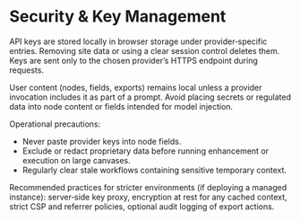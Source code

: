 # Security & Key Management

API keys are stored locally in browser storage under provider‑specific entries. Removing site data or using a clear session control deletes them. Keys are sent only to the chosen provider’s HTTPS endpoint during requests.

User content (nodes, fields, exports) remains local unless a provider invocation includes it as part of a prompt. Avoid placing secrets or regulated data into node content or fields intended for model injection.

Operational precautions:
* Never paste provider keys into node fields.
* Exclude or redact proprietary data before running enhancement or execution on large canvases.
* Regularly clear stale workflows containing sensitive temporary context.

Recommended practices for stricter environments (if deploying a managed instance): server‑side key proxy, encryption at rest for any cached context, strict CSP and referrer policies, optional audit logging of export actions.

